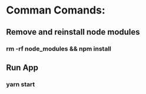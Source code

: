 # Comman Comands:

##  Remove and reinstall node modules
### rm -rf node_modules && npm install

## Run App
### yarn start
